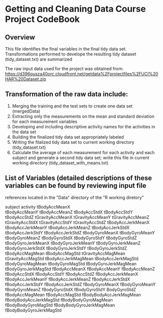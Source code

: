 # Getting and Cleaning Data Course Project CodeBook

## Overview
This file identifies the final variables in the final tidy data set. Transformations performed
to develope the resulting tidy dataset (tidy_dataset.txt) are summarized

The raw input data used for the project was obtained from:  
     https://d396qusza40orc.cloudfront.net/getdata%2Fprojectfiles%2FUCI%20HAR%20Dataset.zip  

## Transformation of the raw data include:
1. Merging the training and the test sets to create one data set (mergedData)
2. Extracting only the measurements on the mean and standard deviation for each measurement variables
3. Developing and including descriptive activity names for the activities in the data set
4. Building the finalized tidy data set appropriately labeled 
5. Writing the filalized tidy data set to current working directory (tidy_dataset.txt)
6. Calculate the average of each measurement for each activity and each subject and generate a second 
   tidy data set; write this file in current working directory (tidy_dataset_with_means.txt)

## List of Variables (detailed descriptions of these variables can be found by reviewing input file
   references located in the "Data" directory of the "R working diretory" 

subject
activity
tBodyAccMeanX			
tBodyAccMeanY
tBodyAccMeanZ
tBodyAccStdX
tBodyAccStdY
tBodyAccStdZ
tGravityAccMeanX
tGravityAccMeanY
tGravityAccMeanZ
tGravityAccStdX
tGravityAccStdY
tGravityAccStdZ
tBodyAccJerkMeanX
tBodyAccJerkMeanY
tBodyAccJerkMeanZ
tBodyAccJerkStdX
tBodyAccJerkStdY
tBodyAccJerkStdZ
tBodyGyroMeanX
tBodyGyroMeanY
tBodyGyroMeanZ
tBodyGyroStdX
tBodyGyroStdY
tBodyGyroStdZ
tBodyGyroJerkMeanX
tBodyGyroJerkMeanY
tBodyGyroJerkMeanZ
tBodyGyroJerkStdX
tBodyGyroJerkStdY
tBodyGyroJerkStdZ
tBodyAccMagMean
tBodyAccMagStd
tGravityAccMagMean
tGravityAccMagStd
tBodyAccJerkMagMean
tBodyAccJerkMagStd
tBodyGyroMagMean
tBodyGyroMagStd
tBodyGyroJerkMagMean
tBodyGyroJerkMagStd
fBodyAccMeanX
fBodyAccMeanY
fBodyAccMeanZ
fBodyAccStdX
fBodyAccStdY
fBodyAccStdZ
fBodyAccJerkMeanX
fBodyAccJerkMeanY
fBodyAccJerkMeanZ
fBodyAccJerkStdX
fBodyAccJerkStdY
fBodyAccJerkStdZ
fBodyGyroMeanX
fBodyGyroMeanY
fBodyGyroMeanZ
fBodyGyroStdX
fBodyGyroStdY
BodyGyroStdZ
fBodyAccMagMean
fBodyAccMagStd
fBodyBodyAccJerkMagMean
fBodyBodyAccJerkMagStd
fBodyBodyGyroMagMean
fBodyBodyGyroMagStd
fBodyBodyGyroJerkMagMean
fBodyBodyGyroJerkMagStd

